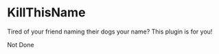 # KillThisName

Tired of your friend naming their dogs your name? This plugin is for you!

Not Done
